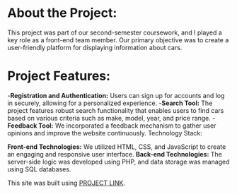 # About the Project:
This project was part of our second-semester coursework, and I played a key role as a front-end team member. Our primary objective was to create a user-friendly platform for displaying information about cars.

# Project Features:
-**Registration and Authentication:** Users can sign up for accounts and log in securely, allowing for a personalized experience.
-**Search Tool:** The project features robust search functionality that enables users to find cars based on various criteria such as make, model, year, and price range.
-**Feedback Tool:** We incorporated a feedback mechanism to gather user opinions and improve the website continuously.
Technology Stack:

<strong>Front-end Technologies:</strong> We utilized HTML, CSS, and JavaScript to create an engaging and responsive user interface.
<strong>Back-end Technologies:</strong> The server-side logic was developed using PHP, and data storage was managed using SQL databases.

This site was built using [PROJECT LINK](https://lamoro8800.github.io/Cars-Project/).
